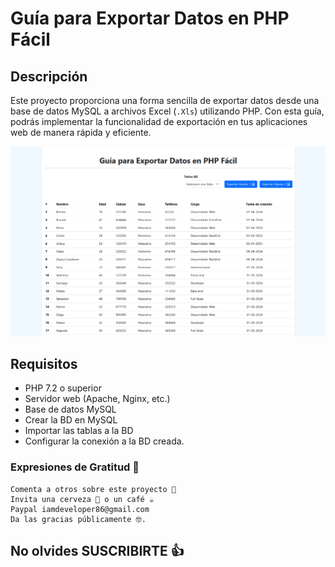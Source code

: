 # Guía para Exportar Datos en PHP Fácil

## Descripción

Este proyecto proporciona una forma sencilla de exportar datos desde una base de datos MySQL a archivos Excel (`.Xls`) utilizando PHP. Con esta guía, podrás implementar la funcionalidad de exportación en tus aplicaciones web de manera rápida y eficiente.

![](https://raw.githubusercontent.com/urian121/imagenes-proyectos-github/refs/heads/master/exportar_data_de_mysql_con_php.png)


## Requisitos

- PHP 7.2 o superior
- Servidor web (Apache, Nginx, etc.)
- Base de datos MySQL
- Crear la BD en MySQL
- Importar las tablas a la BD
- Configurar la conexión a la BD creada.

### Expresiones de Gratitud 🎁

    Comenta a otros sobre este proyecto 📢
    Invita una cerveza 🍺 o un café ☕
    Paypal iamdeveloper86@gmail.com
    Da las gracias públicamente 🤓.

## No olvides SUSCRIBIRTE 👍